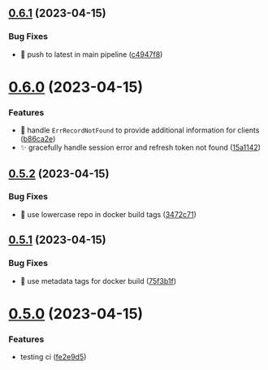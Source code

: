 ## [0.6.1](https://github.com/Dan6erbond/jolt/compare/v0.6.0...v0.6.1) (2023-04-15)


### Bug Fixes

* :green_heart: push to latest in main pipeline ([c4947f8](https://github.com/Dan6erbond/jolt/commit/c4947f8c3aa17a6586665aea51605e87cd27e87c))



# [0.6.0](https://github.com/Dan6erbond/jolt/compare/v0.5.2...v0.6.0) (2023-04-15)


### Features

* :goal_net: handle `ErrRecordNotFound` to provide additional information for clients ([b86ca2e](https://github.com/Dan6erbond/jolt/commit/b86ca2e9f984b5b09a79268c9a5dceebd7250156))
* :sparkles: gracefully handle session error and refresh token not found ([15a1142](https://github.com/Dan6erbond/jolt/commit/15a1142e3ae53e7a9e19d944328cf380ca46c49e))



## [0.5.2](https://github.com/Dan6erbond/jolt/compare/v0.5.1...v0.5.2) (2023-04-15)


### Bug Fixes

* :bug: use lowercase repo in docker build tags ([3472c71](https://github.com/Dan6erbond/jolt/commit/3472c7122986c1668c79710105a7547c98bcc6c8))



## [0.5.1](https://github.com/Dan6erbond/jolt/compare/v0.5.0...v0.5.1) (2023-04-15)


### Bug Fixes

* :bug: use metadata tags for docker build ([75f3b1f](https://github.com/Dan6erbond/jolt/commit/75f3b1fe9b05a1dbca4bfa96fea2c4450fcb7773))



# [0.5.0](https://github.com/Dan6erbond/jolt/compare/v0.4.0...v0.5.0) (2023-04-15)


### Features

* testing ci ([fe2e9d5](https://github.com/Dan6erbond/jolt/commit/fe2e9d5083eae4c2e4e4d17359e2d80be551d1f2))



